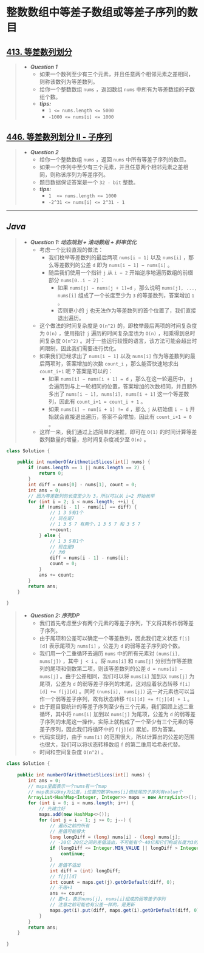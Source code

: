 # 整数数组中等差子数组或等差子序列的数目

## [413. 等差数列划分](https://leetcode.cn/problems/arithmetic-slices/)

> - ***Question 1***
>   - 如果一个数列至少有三个元素，并且任意两个相邻元素之差相同，则称该数列为等差数列。
>   - 给你一个整数数组 `nums` ，返回数组 `nums` 中所有为等差数组的子数组个数。
>   - ***tips:***
>     - `1 <= nums.length <= 5000`
>     - `-1000 <= nums[i] <= 1000`

## [446. 等差数列划分 II - 子序列](https://leetcode.cn/problems/arithmetic-slices-ii-subsequence/)

> - ***Question 2***
>   - 给你一个整数数组 `nums` ，返回 `nums` 中所有等差子序列的数目。
>   - 如果一个序列中至少有三个元素，并且任意两个相邻元素之差相同，则称该序列为等差序列。
>   - 题目数据保证答案是一个 `32 - bit` 整数。
>   - ***tips:***
>     - `1  <= nums.length <= 1000`
>     - `-2^31 <= nums[i] <= 2^31 - 1`

---

## *Java*

> - ***Question 1: 动态规划 + 滚动数组 + 斜率优化***
>   - 考虑一个比较直观的做法：
>     - 我们枚举等差数列的最后两项 `nums[i − 1]` 以及 `nums[i]` ，那么等差数列的公差 `d` 即为 `nums[i − 1] − nums[i]` 。
>     - 随后我们使用一个指针 `j` 从 `i − 2` 开始逆序地遍历数组的前缀部分 `nums[0..i − 2]` ：
>       - 如果 `nums[j] − nums[j + 1]=d` ，那么说明 `nums[j], ..., nums[i]` 组成了一个长度至少为 `3` 的等差数列，答案增加 `1` 。
>       - 否则更小的 `j` 也无法作为等差数列的首个位置了，我们直接退出遍历。
>   - 这个做法的时间复杂度是 `O(n^2)` 的，即枚举最后两项的时间复杂度为 `O(n)` ，使用指针 `j` 遍历的时间复杂度也为 `O(n)` ，相乘得到总时间复杂度 `O(n^2)` 。对于一些运行较慢的语言，该方法可能会超出时间限制，因此我们需要进行优化。
>   - 如果我们已经求出了 `nums[i − 1]` 以及 `nums[i]` 作为等差数列的最后两项时，答案增加的次数 `count_i` ，那么能否快速地求出 `count_i+1` 呢？答案是可以的：
>     - 如果 `nums[i] − nums[i + 1] = d` ，那么在这一轮遍历中， `j` 会遍历到与上一轮相同的位置，答案增加的次数相同，并且额外多出了 `nums[i − 1], nums[i], nums[i + 1]` 这一个等差数列，因此有 `count_i+1 = count_i + 1` 。
>     - 如果 `nums[i] − num[i + 1] != d` ，那么 `j` 从初始值 `i − 1` 开始就会直接退出遍历，答案不会增加，因此有 `count_i+1 = 0` 。
>   - 这样一来，我们通过上述简单的递推，即可在 `O(1)` 的时间计算等差数列数量的增量，总时间复杂度减少至 `O(n)` 。

```java
class Solution {
    
    public int numberOfArithmeticSlices(int[] nums) {
        if (nums.length == 1 || nums.length == 2) {
            return 0;
        }
        int diff = nums[0] - nums[1], count = 0;
        int ans = 0;
        // 因为等差数列的长度至少为 3，所以可以从 i=2 开始枚举
        for (int i = 2; i < nums.length; ++i) {
            if (nums[i - 1] - nums[i] == diff) {
                // 1 3 5有1个
                // 现在是7
                // 1 3 5 7 有两个，1 3 5 7 和 3 5 7
                ++count;
            } else {
                // 1 3 5有1个
                // 现在是9
                // 为0
                diff = nums[i - 1] - nums[i];
                count = 0;
            }
            ans += count;
        }
        return ans;
    }
    
}
```

> - ***Question 2: 序列DP***
>   - 我们首先考虑至少有两个元素的等差子序列，下文将其称作弱等差子序列。
>   - 由于尾项和公差可以确定一个等差数列，因此我们定义状态 `f[i][d]` 表示尾项为 `nums[i]` ，公差为 `d` 的弱等差子序列的个数。
>   - 我们用一个二重循环去遍历 `nums` 中的所有元素对 `(nums[i], nums[j])` ，其中 `j < i` 。将 `nums[i]` 和 `nums[j]` 分别当作等差数列的尾项和倒数第二项，则该等差数列的公差 `d = nums[i] − nums[j]` 。由于公差相同，我们可以将 `nums[i]` 加到以 `nums[j]` 为尾项，公差为 `d` 的弱等差子序列的末尾，这对应着状态转移 `f[i][d] += f[j][d]` 。同时 `(nums[i], nums[j])` 这一对元素也可以当作一个弱等差子序列，故有状态转移 `f[i][d] += f[j][d] + 1` 。
>   - 由于题目要统计的等差子序列至少有三个元素，我们回顾上述二重循环，其中将 `nums[i]` 加到以 `nums[j]` 为尾项，公差为 `d` 的弱等差子序列的末尾这一操作，实际上就构成了一个至少有三个元素的等差子序列，因此我们将循环中的 `f[j][d]` 累加，即为答案。
>   - 代码实现时，由于 `nums[i]` 的范围很大，所以计算出的公差的范围也很大，我们可以将状态转移数组 `f` 的第二维用哈希表代替。
>   - 时间和空间复杂度 `O(n^2)` 。

```java
class Solution {
    
    public int numberOfArithmeticSlices(int[] nums) {
        int ans = 0;
        // maps里面表示一个nums有一个map
        // map表示以key为公差，i位置的数字nums[i]做结尾的子序列有value个
        ArrayList<HashMap<Integer, Integer>> maps = new ArrayList<>();
        for (int i = 0; i < nums.length; i++) {
            // 先建立好
            maps.add(new HashMap<>());
            for (int j = i - 1; j >= 0; j--) {
                // 遍历之前的所有
                // 差值可能很大
                long longDiff = (long) nums[i] - (long) nums[j];
                // -20亿 20亿之间的差值溢出，不可能有个-40亿和它们构成长度为3的等差数列，结果为0
                if (longDiff <= Integer.MIN_VALUE || longDiff > Integer.MAX_VALUE) {
                    continue;
                }
                // 差值不溢出
                int diff = (int) longDiff;
                // f[j][d]
                int count = maps.get(j).getOrDefault(diff, 0);
                // 不用+1
                ans += count;
                // 要+1，表示nums[j], nums[i]组成的弱等差子序列
                // 注意之前可能也有公差一样的，是更新
                maps.get(i).put(diff, maps.get(i).getOrDefault(diff, 0) + count + 1);
            }
        }
        return ans;
    }
    
}
```
